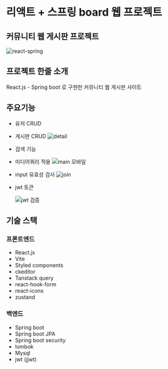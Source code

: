 # 리액트 + 스프링 board 웹 프로젝트

## 커뮤니티 웹 게시판 프로젝트

![react-spring](https://github.com/user-attachments/assets/4cc536c0-c0a6-44ba-92fd-31e877eaca8a)

## 프로젝트 한줄 소개

React.js - Spring boot 로 구현한 커뮤니티 웹 게시판 사이트

## 주요기능

- 유저 CRUD
- 게시판 CRUD
  ![detail](https://github.com/user-attachments/assets/6c0f62ab-6149-43e3-8cb9-aa443522a8fc)

- 검색 기능

- 미디어쿼리 적용
  ![main 모바일](https://github.com/user-attachments/assets/5670760c-6865-462d-835a-4ea0c748513e)

- input 유효성 검사
  ![join](https://github.com/user-attachments/assets/c256a885-573c-4c1f-8942-dd1aa8fbf084)

- jwt 토큰

  ![jwt 검증](https://github.com/user-attachments/assets/e3547bbe-9d99-4c10-ae5c-34002c107a47)

## 기술 스택

### 프론트엔드

- React.js
- Vite
- Styled components
- ckeditor
- Tanstack query
- react-hook-form
- react-icons
- zustand

### 백엔드

- Spring boot
- Spring boot JPA
- Spring boot security
- lombok
- Mysql
- jwt (jjwt)
